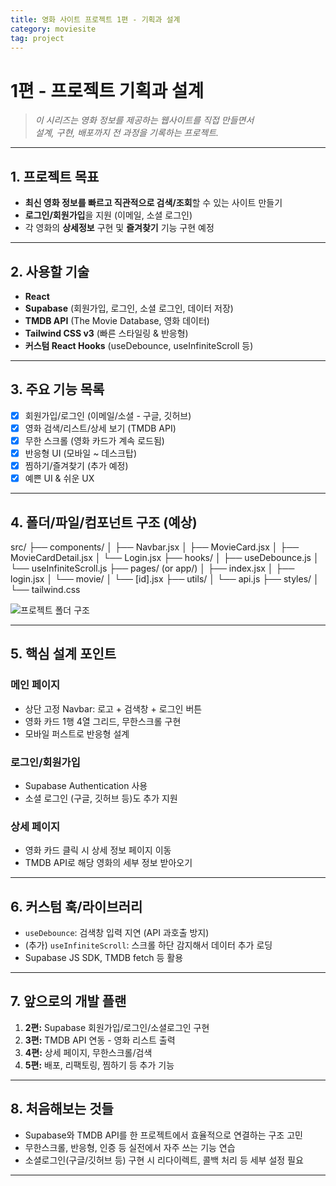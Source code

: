 ```yaml
---
title: 영화 사이트 프로젝트 1편 - 기획과 설계
category: moviesite
tag: project
---
```


# 1편 - 프로젝트 기획과 설계

> *이 시리즈는 영화 정보를 제공하는 웹사이트를 직접 만들면서  
> 설계, 구현, 배포까지 전 과정을 기록하는  프로젝트.*

---

## 1. 프로젝트 목표

- **최신 영화 정보를 빠르고 직관적으로 검색/조회**할 수 있는 사이트 만들기
- **로그인/회원가입**을 지원 (이메일, 소셜 로그인)
- 각 영화의 **상세정보** 구현 및 **즐겨찾기** 기능 구현 예정

---

## 2. 사용할 기술 

- **React**
- **Supabase** (회원가입, 로그인, 소셜 로그인, 데이터 저장)
- **TMDB API** (The Movie Database, 영화 데이터)
- **Tailwind CSS v3** (빠른 스타일링 & 반응형)
- **커스텀 React Hooks** (useDebounce, useInfiniteScroll 등)

---

## 3. 주요 기능 목록

- [x] 회원가입/로그인 (이메일/소셜 - 구글, 깃허브)
- [x] 영화 검색/리스트/상세 보기 (TMDB API)
- [x] 무한 스크롤 (영화 카드가 계속 로드됨)
- [x] 반응형 UI (모바일 ~ 데스크탑)
- [x] 찜하기/즐겨찾기 (추가 예정)
- [x] 예쁜 UI & 쉬운 UX

---

## 4. 폴더/파일/컴포넌트 구조 (예상)

src/
├── components/
│   ├── Navbar.jsx
│   ├── MovieCard.jsx
│   ├── MovieCardDetail.jsx
│   └── Login.jsx
├── hooks/
│   ├── useDebounce.js
│   └── useInfiniteScroll.js
├── pages/      (or app/)
│   ├── index.jsx
│   ├── login.jsx
│   └── movie/
│       └── [id].jsx
├── utils/
│   └── api.js
├── styles/
│   └── tailwind.css


![프로젝트 폴더 구조](/moviesitefolder.png)

---

## 5. 핵심 설계 포인트

###  **메인 페이지**
- 상단 고정 Navbar: 로고 + 검색창 + 로그인 버튼
- 영화 카드 1행 4열 그리드, 무한스크롤 구현
- 모바일 퍼스트로 반응형 설계

###  **로그인/회원가입**
- Supabase Authentication 사용
- 소셜 로그인 (구글, 깃허브 등)도 추가 지원

###  **상세 페이지**
- 영화 카드 클릭 시 상세 정보 페이지 이동
- TMDB API로 해당 영화의 세부 정보 받아오기

---

## 6. 커스텀 훅/라이브러리

- `useDebounce`: 검색창 입력 지연 (API 과호출 방지)
- (추가) `useInfiniteScroll`: 스크롤 하단 감지해서 데이터 추가 로딩
- Supabase JS SDK, TMDB fetch 등 활용

---

## 7. 앞으로의 개발 플랜

1. **2편:** Supabase 회원가입/로그인/소셜로그인 구현
2. **3편:** TMDB API 연동 - 영화 리스트 출력
3. **4편:** 상세 페이지, 무한스크롤/검색
4. **5편:** 배포, 리팩토링, 찜하기 등 추가 기능

---

## 8. 처음해보는 것들

- Supabase와 TMDB API를 한 프로젝트에서 효율적으로 연결하는 구조 고민
- 무한스크롤, 반응형, 인증 등 실전에서 자주 쓰는 기능 연습
- 소셜로그인(구글/깃허브 등) 구현 시 리다이렉트, 콜백 처리 등 세부 설정 필요

---
